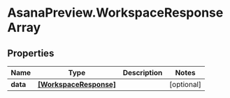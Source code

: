 # AsanaPreview.WorkspaceResponseArray

## Properties
Name | Type | Description | Notes
------------ | ------------- | ------------- | -------------
**data** | [**[WorkspaceResponse]**](WorkspaceResponse.md) |  | [optional] 
